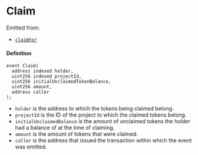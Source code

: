 # Claim

Emitted from:

* [`claimFor`](/docs/dev/v3/api/contracts/jbtokenstore/write/burnfrom.md)

#### Definition

```
event Claim(
  address indexed holder,
  uint256 indexed projectId,
  uint256 initialUnclaimedTokenBalance,
  uint256 amount,
  address caller
);
```

* `holder` is the address to which the tokens being claimed belong.
* `projectId` is the ID of the project to which the claimed tokens belong.
* `initialUnclaimedBalance` is the amount of unclaimed tokens the holder had a balance of at the time of claiming.
* `amount` is the amount of tokens that were claimed.
* `caller` is the address that issued the transaction within which the event was emitted.
